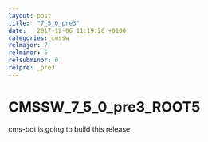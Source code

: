 ```yaml
---
layout: post
title:  "7_5_0_pre3"
date:   2017-12-06 11:19:26 +0100
categories: cmssw
relmajor: 7
relminor: 5
relsubminor: 0
relpre: _pre3
---
```


# CMSSW_7_5_0_pre3_ROOT5
cms-bot is going to build this release
